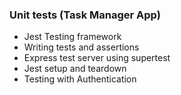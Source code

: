 ### Unit tests (Task Manager App)

- Jest Testing framework
- Writing tests and assertions
- Express test server using supertest
- Jest setup and teardown
- Testing with Authentication